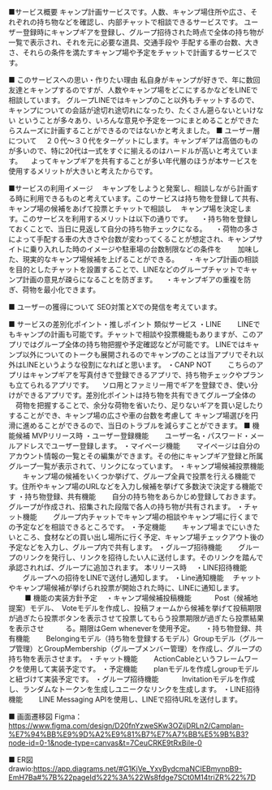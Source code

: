 ■サービス概要
キャンプ計画サービスです。人数、キャンプ場住所や広さ、それぞれの持ち物などを確認し、内部チャットで相談できるサービスです。
ユーザー登録時にキャンプギアを登録し、グループ招待された時点で全体の持ち物が一覧で表示され、それを元に必要な道具、交通手段や
手配する車の台数、大きさ、それらの条件を満たすキャンプ場や予定をチャットで計画するサービスです。


■ このサービスへの思い・作りたい理由
私自身がキャンプが好きで、年に数回友達とキャンプするのですが、人数やキャンプ場をどこにするかなどをLINEで相談しています。
グループLINEではキャンプのこと以外もチャットするので、キャンプについての会話が途切れ途切れになったり、たくさん遡らないといけない
ということが多々あり、いろんな意見や予定を一つにまとめることができたらスムーズに計画することができるのではないかと考えました。
■ ユーザー層について
　２０代〜３０代をターゲットにします。キャンプギアは高価のものが多いので、特に20代は一式をすぐに揃えるのはハードルが高いと考えています。
　よってキャンプギアを共有することが多い年代層のほうが本サービスを使用するメリットが大きいと考えたからです。

■サービスの利用イメージ
　キャンプをしようと発案し、相談しながら計画する時に利用できるものと考えています。このサービスは持ち物を登録して共有、キャンプ場の候補をあげて投票とチャットで相談し
　キャンプ場を決定します。このサービスを利用するメリットは以下の通りです。
　・持ち物を登録しておくことで、当日に見返して自分の持ち物チェックになる。
　・荷物の多さによって手配する車の大きさや台数が変わってくることが想定され、キャンプサイトに乗り入れした時のイメージや駐車場の台数制限などの条件を
　　加味した、現実的なキャンプ場候補を上げることができる。
　・キャンプ計画の相談を目的としたチャットを設置することで、LINEなどのグループチャットでキャンプ計画の意見が疎らになることを防ぎます。
　・キャンプギアの重複を防ぎ、荷物を最小化できます。
　
  

■ ユーザーの獲得について
SEO対策とXでの発信を考えています。

■ サービスの差別化ポイント・推しポイント
類似サービス
・LINE
　　LINEでもキャンプの計画も可能です。チャットで相談や投票機能もありますが、このアプリではグループ全体の持ち物把握や予定確認などが可能です。
   LINEではキャンプ以外についてのトークも展開されるのでキャンプのことは当アプリでそれ以外はLINEというような役割になればと思います。
・CANP NOT
　　こちらのアプリはキャンプギアを写真付きで登録できるアプリで、持ち物チェックやプランも立てられるアプリです。
  　ソロ用とファミリー用でギアを登録でき、使い分けができるアプリです。差別化ポイントは持ち物を共有できてグループ全体の
   　荷物を把握することで、余分な荷物を省いたり、足りないギアを買い足したりすることができ、キャンプ場の広さや車の台数を考慮して
    キャンプ場選びを円滑に進めることができるので、当日のトラブルを減らすことができます。
■ 機能候補
MVPリリース時
・ユーザー登録機能
　　ユーザー名・パスワード・メールアドレスでユーザー登録します。
・マイページ機能
　　マイページは自分のアカウント情報の一覧とその編集ができます。その他にキャンプギア登録と所属グループ一覧が表示されて、リンクになっています。
・キャンプ場候補投票機能
　　キャンプ場の候補をいくつか挙げて、グループ全員で投票を行える機能です。住所やキャンプ場のURLなどを入力し候補を挙げて多数決で決定する機能です
・持ち物登録、共有機能
　　自分の持ち物をあらかじめ登録しておきます。グループが作成され、招集された段階で各人の持ち物が共有されます。
・チャット機能
　　グループ内チャットでキャンプ場の相談やキャンプ場に行くまでの予定などを相談できるところです。
・予定機能
　　キャンプ場までにいきたいところ、食材などの買い出し場所に行く予定、キャンプ場チェックアウト後の予定などを入力し、グループ内で共有します。
・グループ招待機能
　　グループのリンクを発行し、リンクを招待したい人に送付します。そのリンクを踏んで承認されれば、グループに追加されます。
本リリース時
　・LINE招待機能
 　　グループへの招待をLINEで送付し通知します。
 ・Line通知機能
   　チャットやキャンプ場候補が挙げられ投票が開始された時に、LINEに通知します。
　　
■ 機能の実装方針予定
　・キャンプ場候補投稿機能
 　　　Post（候補地提案）モデル、　Voteモデルを作成し、投稿フォームから候補を挙げて投稿期限が過ぎたら投票ボタンを表示させて投票してもらう投票期限が過ぎたら投票結果を表示させ　　　る。期限はGem wheneverを使用予定。  　
  ・持ち物登録、共有機能
  　　Belongingモデル（持ち物を登録するモデル）Groupモデル（グループ管理）とGroupMembership（グループメンバー管理）を作成し、グループの持ち物を表示させます。
  ・チャット機能
  　　ActionCableというフレームワークを使用して実装予定です。
  ・予定機能
  　　planモデルを作成しgroupモデルと紐づけて実装予定です。
  ・グループ招待機能
　　　Invitationモデルを作成し、ランダムなトークンを生成しユニークなリンクを生成します。
  ・LINE招待機能
  　　LINE Messaging APIを使用し、LINEで招待URLを送付します。

■ 画面遷移図
Figma：https://www.figma.com/design/D20fnYzweSKw3OZijDRLn2/Camplan-%E7%94%BB%E9%9D%A2%E9%81%B7%E7%A7%BB%E5%9B%B3?node-id=0-1&node-type=canvas&t=7CeuCRKE9tRxBiIe-0

■ ER図
drawio:https://app.diagrams.net/#G1KjVe_YxvBydcmaNCIEBmynpB9-EmH7Ba#%7B%22pageId%22%3A%22Ws8fdge7SCt0M14triZR%22%7D